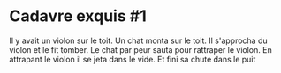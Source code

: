 # Cadavre exquis #1

Il y avait un violon sur le toit.
Un chat monta sur le toit.
Il s'approcha du violon et le fit tomber.
Le chat par peur sauta pour rattraper le violon.
En attrapant le violon il se jeta dans le vide.
Et fini sa chute dans le puit
